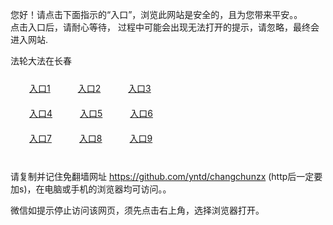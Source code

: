 您好！请点击下面指示的“入口”，浏览此网站是安全的，且为您带来平安。。 <br/>
点击入口后，请耐心等待， 过程中可能会出现无法打开的提示，请忽略，最终会进入网站. </br>

法轮大法在长春<br/>
<div style="padding:10px"><a style="margin:20px" target="_blank" href="https://d1vh5vcq6p3i6c.cloudfront.net/2Qpsp?ashsxgb" id="ccLink1" rel="nofollow">入口1</a> <a target="_blank" style="margin:20px" href="https://dvqndz0jcyodw.cloudfront.net/2Qpsp?dcness" id="ccLink2" rel="nofollow">入口2</a> <a style="margin:20px" target="_blank" href="https://d3jupowp1zz6hm.cloudfront.net/2Qpsp?xwxdmvqf" id="ccLink3" rel="nofollow">入口3</a></div>

<div style="padding:10px" ><a style="margin:20px" target="_blank" href="https://d1vh5vcq6p3i6c.cloudfront.net/2Qpsp?ashsxgb" id="ccLink4" rel="nofollow">入口4</a> <a style="margin:20px" href="https://dvqndz0jcyodw.cloudfront.net/2Qpsp?dcness" target="_blank" id="ccLink5" rel="nofollow">入口5</a> <a style="margin:20px" href="https://d3jupowp1zz6hm.cloudfront.net/2Qpsp?xwxdmvqf" target="_blank" id="ccLink6" rel="nofollow">入口6</a></div>

<div style="padding:10px"><a style="margin:20px" target="_blank" href="https://d1vh5vcq6p3i6c.cloudfront.net/2Qpsp?ashsxgb" id="ccLink7" rel="nofollow">入口7</a> <a style="margin:20px" href="https://dvqndz0jcyodw.cloudfront.net/2Qpsp?dcness" target="_blank" id="ccLink8" rel="nofollow">入口8</a> <a style="margin:20px" target="_blank" href="https://d3jupowp1zz6hm.cloudfront.net/2Qpsp?xwxdmvqf" id="ccLink9" rel="nofollow">入口9</a></div>

<br/>



请复制并记住免翻墙网址 https://github.com/yntd/changchunzx (http后一定要加s)，在电脑或手机的浏览器均可访问。。<br/>

微信如提示停止访问该网页，须先点击右上角，选择浏览器打开。
